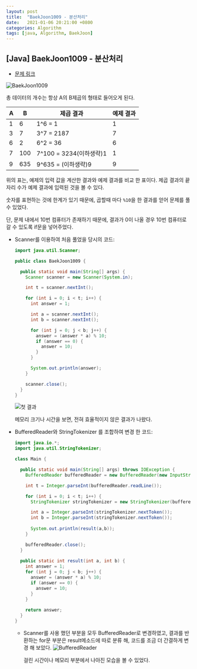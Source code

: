 ```yaml
---
layout: post
title:  "BaekJoon1009 - 분산처리"
date:   2021-01-06 20:21:00 +0800
categories: Algorithm
tags: [java, Algorithm, BaekJoon]
---
```




## [Java] BaekJoon1009 - 분산처리



* [문제 링크](https://www.acmicpc.net/problem/1009)

![BaekJoon1009](https://user-images.githubusercontent.com/69128652/103763367-0fab5780-505d-11eb-8e2d-0732715b4df5.png)



총 데이터의 개수는 항상 A의 B제곱의 형태로 들어오게 된다.

| A    | B    | 제곱 결과               | 예제 결과 |
| ---- | ---- | ----------------------- | --------- |
| 1    | 6    | 1^6 = 1                 | 1         |
| 3    | 7    | 3^7 = 2187              | 7         |
| 6    | 2    | 6^2 = 36                | 6         |
| 7    | 100  | 7^100 = 3234(이하생략)1 | 1         |
| 9    | 635  | 9^635 = (이하생략)9     | 9         |

위의 표는, 예제의 입력 값을 계산한 결과와 예제 결과를 비교 한 표이다.
제곱 결과의 끝자리 수가 예제 결과에 입력된 것을 볼 수 있다.



숫자를 표현하는 것에 한계가 있기 때문에, 곱할때 마다 `%10`을 한 결과를 얻어 문제를 풀 수 있었다.



단, 문제 내에서 10번 컴퓨터가 존재하기 때문에, 결과가 0이 나올 경우 10번 컴퓨터로 갈 수 있도록 if문을 넣어주었다.



* Scanner를 이용하여 처음 풀었을 당시의 코드:

  ```java
  import java.util.Scanner;
  
  public class BaekJoon1009 {
  
    public static void main(String[] args) {
      Scanner scanner = new Scanner(System.in);
  
      int t = scanner.nextInt();
  
      for (int i = 0; i < t; i++) {
        int answer = 1;
  
        int a = scanner.nextInt();
        int b = scanner.nextInt();
  
        for (int j = 0; j < b; j++) {
          answer = (answer * a) % 10;
          if (answer == 0) {
            answer = 10;
          }
        }
  
        System.out.println(answer);
      }
  
      scanner.close();
    }
  }
  ```

  

  ![첫 결과](https://user-images.githubusercontent.com/69128652/103764927-b42e9900-505f-11eb-9d4b-e0dd14d46c26.png)

  메모리 크기나 시간을 보면, 전혀 효율적이지 않은 결과가 나왔다.



* BufferedReader와 StringTokenizer 를 조합하여 변경 한 코드:

  ```java
  import java.io.*;
  import java.util.StringTokenizer;
  
  class Main {
  
    public static void main(String[] args) throws IOException {
      BufferedReader bufferedReader = new BufferedReader(new InputStreamReader(System.in));
  
      int t = Integer.parseInt(bufferedReader.readLine());
  
      for (int i = 0; i < t; i++) {
        StringTokenizer stringTokenizer = new StringTokenizer(bufferedReader.readLine());
  
        int a = Integer.parseInt(stringTokenizer.nextToken());
        int b = Integer.parseInt(stringTokenizer.nextToken());
        
        System.out.println(result(a,b));
      }
  
      bufferedReader.close();
    }
    
    public static int result(int a, int b) {
      int answer = 1;
      for (int j = 0; j < b; j++) {
        answer = (answer * a) % 10;
        if (answer == 0) {
          answer = 10;
        }
      }
      
      return answer;
    }
  }
  ```

  * Scanner를 사용 했던 부분을 모두 BufferedReader로 변경하였고,
    결과를 반환하는 for문 부분은 result메소드에 따로 분류 해, 코드를 조금 더 간결하게 변경 해 보았다.
    ![BufferedReader](https://user-images.githubusercontent.com/69128652/103765708-fa382c80-5060-11eb-9a14-156ce021cc53.png)

    걸린 시간이나 메모리 부분에서 나아진 모습을 볼 수 있었다.
